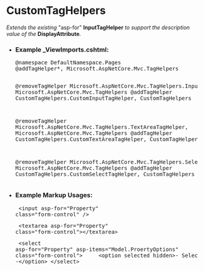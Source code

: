 # CustomTagHelpers

<em>Extends the existing</em> "asp-for" <strong>InputTagHelper</strong> <em>to support the description value of the</em> <strong>DisplayAttribute</strong><em>.</em><br />
<ul>
    <li>
        <h3>Example _ViewImports.cshtml:</h3>
        <pre>
@namespace DefaultNamespace.Pages
@addTagHelper*, Microsoft.AspNetCore.Mvc.TagHelpers
 
@removeTagHelper Microsoft.AspNetCore.Mvc.TagHelpers.InputTagHelper, Microsoft.AspNetCore.Mvc.TagHelpers
@addTagHelper CustomTagHelpers.CustomInputTagHelper, CustomTagHelpers

@removeTagHelper Microsoft.AspNetCore.Mvc.TagHelpers.TextAreaTagHelper, Microsoft.AspNetCore.Mvc.TagHelpers
@addTagHelper CustomTagHelpers.CustomTextAreaTagHelper, CustomTagHelpers

@removeTagHelper Microsoft.AspNetCore.Mvc.TagHelpers.SelectTagHelper, Microsoft.AspNetCore.Mvc.TagHelpers
@addTagHelper CustomTagHelpers.CustomSelectTagHelper, CustomTagHelpers</pre>
    </li>
    <li>
        <h3>Example Markup Usages:</h3>
        <pre>
&lt;input asp-for="Property" class="form-control" /></pre>
        <pre> 
&lt;textarea asp-for="Property" class="form-control">&lt;/textarea></pre>
        <pre>
&lt;select asp-for="Property" asp-items="Model.ProertyOptions" class="form-control">
 &nbsp; &nbsp; &lt;option selected hidden>- Select -&lt;/option>
&lt;/select></pre>
    </li>
</ul>

